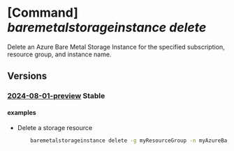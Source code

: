 # [Command] _baremetalstorageinstance delete_

Delete an Azure Bare Metal Storage Instance for the specified subscription, resource group, and instance name.

## Versions

### [2024-08-01-preview](/Resources/mgmt-plane/L3N1YnNjcmlwdGlvbnMve30vcmVzb3VyY2Vncm91cHMve30vcHJvdmlkZXJzL21pY3Jvc29mdC5iYXJlbWV0YWxpbmZyYXN0cnVjdHVyZS9iYXJlbWV0YWxzdG9yYWdlaW5zdGFuY2VzL3t9/2024-08-01-preview.xml) **Stable**

<!-- mgmt-plane /subscriptions/{}/resourcegroups/{}/providers/microsoft.baremetalinfrastructure/baremetalstorageinstances/{} 2024-08-01-preview -->

#### examples

- Delete a storage resource
    ```bash
        baremetalstorageinstance delete -g myResourceGroup -n myAzureBareMetalStorageInstance
    ```
